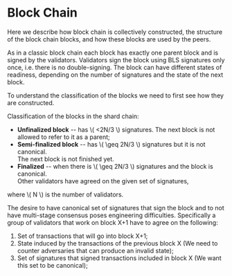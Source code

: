# Block Chain

Here we describe how block chain is collectively constructed, the structure of the block chain blocks,
and how these blocks are used by the peers.

As in a classic block chain each block has exactly one parent block and is signed by the validators.
Validators sign the block using BLS signatures only once, i.e. there is no double-signing.
The block can have different states of readiness, depending on the number of signatures and the state of the next block.

To understand the classification of the blocks we need to first see how they are constructed.

Classification of the blocks in the shard chain:
* **Unfinalized block** -- has \\( <2N/3 \\) signatures. The next block is not allowed to refer to it as a parent;
* **Semi-finalized block** -- has \\( \geq 2N/3 \\) signatures but it is not canonical.<br/> The next block is not finished yet.
* **Finalized** -- when there is \\( \geq 2N/3 \\) signatures and the block is canonical.<br/>
Other validators have agreed on the given set of signatures,

where \\( N \\) is the number of validators.

The desire to have canonical set of signatures that sign the block and to not have multi-stage consensus
poses engineering difficulties. Specifically a group of validators that work on block X+1 have to agree on the following:
1. Set of transactions that will go into block X+1;
2. State induced by the transactions of the previous block X (We need to counter adversaries that can produce an invalid state);
3. Set of signatures that signed transactions included in block X (We want this set to be canonical);

